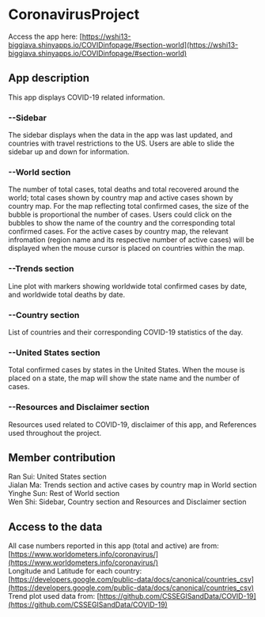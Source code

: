 # CoronavirusProject

Access the app here: [https://wshi13-biggiava.shinyapps.io/COVIDinfopage/#section-world](https://wshi13-biggiava.shinyapps.io/COVIDinfopage/#section-world)

## App description

This app displays COVID-19 related information. 
### --Sidebar
The sidebar displays when the data in the app was last updated, and countries with travel restrictions to the US. Users are able to slide the sidebar up and down for information.
### --World section
The number of total cases, total deaths and total recovered around the world; total cases shown by country map and active cases shown by country map. For the map reflecting total confirmed cases, the size of the bubble is proportional the number of cases. Users could click on the bubbles to show the name of the country and the corresponding total confirmed cases. For the active cases by country map, the relevant infromation (region name and its respective number of active cases) will be displayed when the mouse cursor is placed on countries within the map.
### --Trends section
Line plot with markers showing worldwide total confirmed cases by date, and worldwide total deaths by date.
### --Country section
List of countries and their corresponding COVID-19 statistics of the day.
### --United States section
Total confirmed cases by states in the United States. When the mouse is placed on a state, the map will show the state name and the number of cases.
### --Resources and Disclaimer section
Resources used related to COVID-19, disclaimer of this app, and References used throughout the project.
  
  
## Member contribution
Ran Sui: United States section  
Jialan Ma: Trends section and active cases by country map in World section  
Yinghe Sun: Rest of World section  
Wen Shi: Sidebar, Country section and Resources and Disclaimer section  

## Access to the data
All case numbers reported in this app (total and active) are from: [https://www.worldometers.info/coronavirus/](https://www.worldometers.info/coronavirus/)  
Longitude and Latitude for each country: [https://developers.google.com/public-data/docs/canonical/countries_csv](https://developers.google.com/public-data/docs/canonical/countries_csv)  
Trend plot used data from: [https://github.com/CSSEGISandData/COVID-19](https://github.com/CSSEGISandData/COVID-19)

